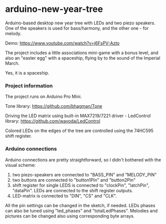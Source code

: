# arduino-new-year-tree

Arduino-based desktop new year tree with LEDs and two piezo speakers.
One of the speakers is used for bass/harmony, and the other one - for melody. 

Demo:
https://www.youtube.com/watch?v=j6FsPV-Azto

The project includes a little associations mini-game with a bonus level, and also an "easter egg" with a spaceship, flying by to the sound of the Imperial March.  

Yes, it is a spaceship. 

### Project information

The project runs on Arduino Pro Mini.

Tone library: 
https://github.com/bhagman/Tone 

Driving the LED matrix using built-in MAX7219/7221 driver - LedControl library: 
https://github.com/wayoda/LedControl 

Colored LEDs on the edges of the tree are controlled using the 74HC595 shift register. 

### Arduino connections

Arduino connections are pretty straightforward, so I didn't bothered with the visual scheme:
1) two piezo-speakers are connected to "BASS_PIN" and "MELODY_PIN"
2) two buttons are connected to "button1Pin" and "button2Pin"
3) shift register for single LEDS is connected to "clockPin", "latchPin", "dataPin". LEDs are connected to the shift register outputs.
4) LED-matrix is connected to "DIN", "CS" and "CLK".

All the pin settings can be changed in the sketch, if needed. LEDs phases can also be tuned using "led_phases" and "totalLedPhases".
Melodies and pictures can be changed also using corresponding byte arrays.
